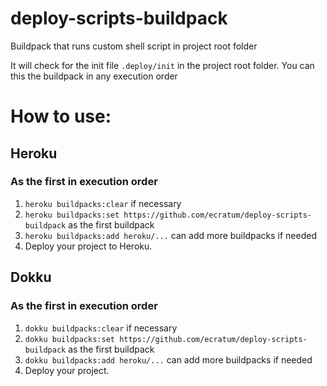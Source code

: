 # deploy-scripts-buildpack

Buildpack that runs custom shell script in project root folder

It will check for the init file `.deploy/init` in the project root folder. You can this the buildpack in any execution order

# How to use:
## Heroku
### As the first in execution order
1. `heroku buildpacks:clear` if necessary
2. `heroku buildpacks:set https://github.com/ecratum/deploy-scripts-buildpack` as the first buildpack
3. `heroku buildpacks:add heroku/...` can add more buildpacks if needed
4. Deploy your project to Heroku.

## Dokku
### As the first in execution order
1. `dokku buildpacks:clear` if necessary
2. `dokku buildpacks:set https://github.com/ecratum/deploy-scripts-buildpack` as the first buildpack
3. `dokku buildpacks:add heroku/...` can add more buildpacks if needed
4. Deploy your project.
